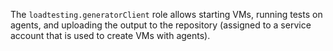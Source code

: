 The `loadtesting.generatorClient` role allows starting VMs, running tests on agents, and uploading the output to the repository (assigned to a service account that is used to create VMs with agents).